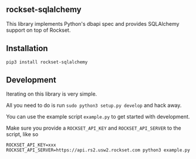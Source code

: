 ## rockset-sqlalchemy
This library implements Python's dbapi spec and provides SQLAlchemy support on top of Rockset.

## Installation

    pip3 install rockset-sqlalchemy

## Development
Iterating on this library is very simple.

All you need to do is run `sudo python3 setup.py develop` and hack away.

You can use the example script `example.py` to get started with development.

Make sure you provide a `ROCKSET_API_KEY` and `ROCKSET_API_SERVER` to the script, like so

```
ROCKSET_API_KEY=xxx ROCKSET_API_SERVER=https://api.rs2.usw2.rockset.com python3 example.py
```
